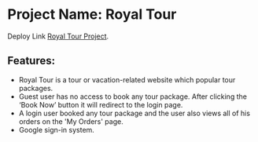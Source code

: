 # Project Name: Royal Tour

Deploy Link [Royal Tour Project](https://royal-tour-14c3e.web.app/).

## Features:
- Royal Tour is a tour or vacation-related website which popular tour packages.
- Guest user has no access to book any tour package. After clicking the ‘Book Now’ button it will redirect to the login page.
- A login user booked any tour package and the user also views all of his orders on the 'My Orders' page.
- Google sign-in system.